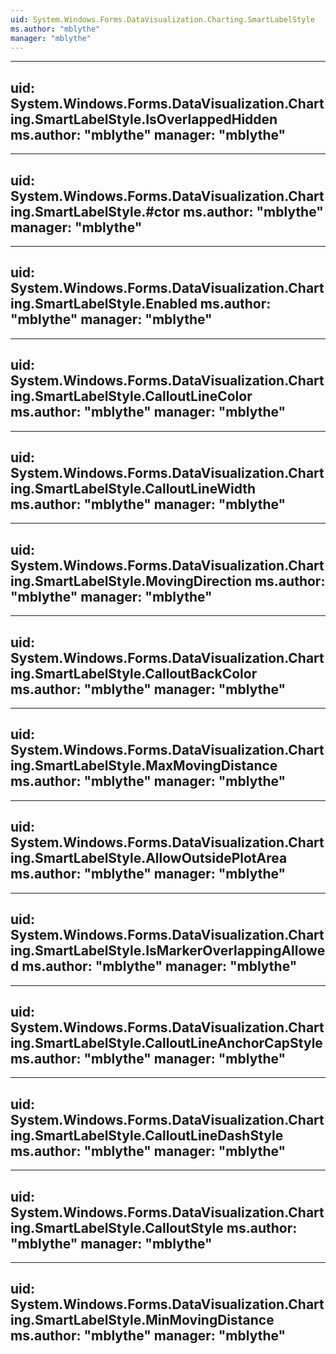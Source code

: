 ```yaml
---
uid: System.Windows.Forms.DataVisualization.Charting.SmartLabelStyle
ms.author: "mblythe"
manager: "mblythe"
---
```


---
uid: System.Windows.Forms.DataVisualization.Charting.SmartLabelStyle.IsOverlappedHidden
ms.author: "mblythe"
manager: "mblythe"
---

---
uid: System.Windows.Forms.DataVisualization.Charting.SmartLabelStyle.#ctor
ms.author: "mblythe"
manager: "mblythe"
---

---
uid: System.Windows.Forms.DataVisualization.Charting.SmartLabelStyle.Enabled
ms.author: "mblythe"
manager: "mblythe"
---

---
uid: System.Windows.Forms.DataVisualization.Charting.SmartLabelStyle.CalloutLineColor
ms.author: "mblythe"
manager: "mblythe"
---

---
uid: System.Windows.Forms.DataVisualization.Charting.SmartLabelStyle.CalloutLineWidth
ms.author: "mblythe"
manager: "mblythe"
---

---
uid: System.Windows.Forms.DataVisualization.Charting.SmartLabelStyle.MovingDirection
ms.author: "mblythe"
manager: "mblythe"
---

---
uid: System.Windows.Forms.DataVisualization.Charting.SmartLabelStyle.CalloutBackColor
ms.author: "mblythe"
manager: "mblythe"
---

---
uid: System.Windows.Forms.DataVisualization.Charting.SmartLabelStyle.MaxMovingDistance
ms.author: "mblythe"
manager: "mblythe"
---

---
uid: System.Windows.Forms.DataVisualization.Charting.SmartLabelStyle.AllowOutsidePlotArea
ms.author: "mblythe"
manager: "mblythe"
---

---
uid: System.Windows.Forms.DataVisualization.Charting.SmartLabelStyle.IsMarkerOverlappingAllowed
ms.author: "mblythe"
manager: "mblythe"
---

---
uid: System.Windows.Forms.DataVisualization.Charting.SmartLabelStyle.CalloutLineAnchorCapStyle
ms.author: "mblythe"
manager: "mblythe"
---

---
uid: System.Windows.Forms.DataVisualization.Charting.SmartLabelStyle.CalloutLineDashStyle
ms.author: "mblythe"
manager: "mblythe"
---

---
uid: System.Windows.Forms.DataVisualization.Charting.SmartLabelStyle.CalloutStyle
ms.author: "mblythe"
manager: "mblythe"
---

---
uid: System.Windows.Forms.DataVisualization.Charting.SmartLabelStyle.MinMovingDistance
ms.author: "mblythe"
manager: "mblythe"
---
